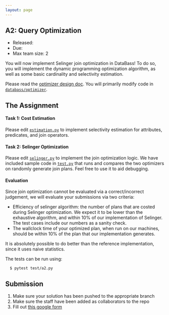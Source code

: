 ```yaml
---
layout: page
---
```



## A2: Query Optimization

* Released:
* Due:
* Max team size: 2


You will now implement Selinger join optimization in DataBass!  To do so, you will implement the dynamic programming optimization algorithm, as well as some basic cardinality and selectivity estimation.

Please read the [optimizer design doc](../databass/optimizer/README.md).  You will primarily modify code in [`databass/optimizer`](../databass/optimizer).

## The Assignment

#### Task 1: Cost Estimation

Please edit [`estimation.py`](../databass/optimizer/estimation.py) to implement selectivity estimation for attributes, predicates, and join operators.


#### Task 2: Selinger Optimization

Please edit [`selinger.py`](../databass/optimizer/selinger.py) to implement the join optimization logic.
We have included sample code in [`test.py`](../test.py) that runs and compares the two optimizers on randomly generate join plans.  Feel free to use it to aid debugging.

#### Evaluation

Since join optimization cannot be evaluated via a correct/incorrect judgement, we will evaluate your submissions via two criteria:

* Efficiency of selinger algorithm: the number of plans that are costed during Selinger optimization.   We expect it to be lower than the exhaustive algorithm, and within 10\% of our implementation of Selinger.  The test cases include our numbers as a sanity check.
* The wallclock time of your optimized plan, when run on our machines, should be within 10% of the plan that our implementation generates.

It is absolutely possible to do better than the reference implementation, since it uses naive statistics.

The tests can be run using:

      $ pytest test/a2.py 


## Submission

1. Make sure your solution has been pushed to the appropriate branch
2. Make sure the staff have been added as collaborators to the repo
3. Fill out [this google form](#)

